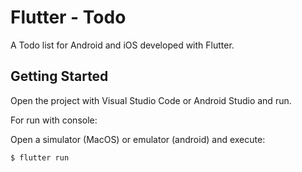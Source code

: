 # Flutter - Todo

A Todo list for Android and iOS developed with Flutter.

## Getting Started

Open the project with Visual Studio Code or Android Studio and run.

For run with console:

Open a simulator (MacOS) or emulator (android) and execute:

```
$ flutter run
```
